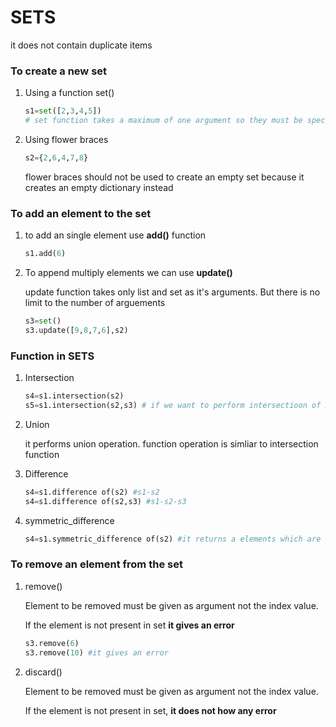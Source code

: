 # SETS

it does not contain duplicate items 

### To create a new set

1. Using a function set()

   ```python
   s1=set([2,3,4,5])
   # set function takes a maximum of one argument so they must be specified as list but it treates them as seperate element
   ```

2. Using flower braces

   ```python
   s2={2,6,4,7,8}
   ```

   flower braces should not be used to create an empty set because it creates an empty dictionary instead

### To add an element to the set

1. to add an single element use **add()** function

   ```python
   s1.add(6)
   ```

2. To append multiply elements we can use **update()** 

   update function takes only list and set as it's arguments. But there is no limit to  the number of arguements 

   ```python
   s3=set()
   s3.update([9,8,7,6],s2)
   ```

### Function in SETS

1. Intersection

   ```python
   s4=s1.intersection(s2)
   s5=s1.intersection(s2,s3) # if we want to perform intersectioon of more than 2 sets 
   ```

2. Union

   it performs union operation. function operation is simliar to intersection function

3. Difference

   ```python
   s4=s1.difference of(s2) #s1-s2
   s4=s1.difference of(s2,s3) #s1-s2-s3
   ```

4. symmetric_difference

   ```python
   s4=s1.symmetric_difference of(s2) #it returns a elements which are unique in bot a and b i.e (a intersection b)'
   ```

   



### To remove an element from the set

1. remove()

   Element to be removed must be given as argument not the index value.

   If the element is not present in set **it gives an error**

   ```python
   s3.remove(6)
   s3.remove(10) #it gives an error
   ```

    

2. discard()

   Element to be removed must be given as argument not the index value.

   If the element is not present in set, **it does not how any error**













